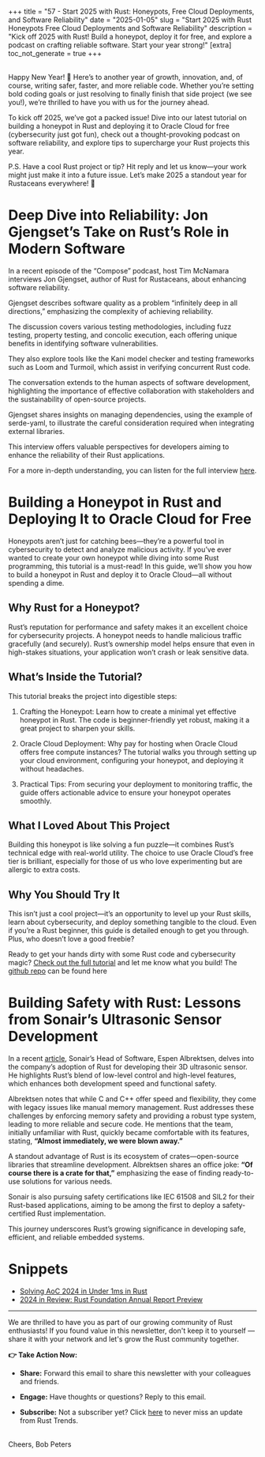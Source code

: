 
+++
title = "57 - Start 2025 with Rust: Honeypots, Free Cloud Deployments, and Software Reliability"
date = "2025-01-05"
slug =  "Start 2025 with Rust Honeypots Free Cloud Deployments and Software Reliability"
description = "Kick off 2025 with Rust! Build a honeypot, deploy it for free, and explore a podcast on crafting reliable software. Start your year strong!"
[extra]
toc_not_generate = true
+++

<br>
Happy New Year! 🥳 Here’s to another year of growth, innovation, and, of course, writing safer, faster, and more reliable code. Whether you’re setting bold coding goals or just resolving to finally finish that side project (we see you!), we’re thrilled to have you with us for the journey ahead.

To kick off 2025, we’ve got a packed issue! Dive into our latest tutorial on building a honeypot in Rust and deploying it to Oracle Cloud for free (cybersecurity just got fun), check out a thought-provoking podcast on software reliability, and explore tips to supercharge your Rust projects this year.

P.S. Have a cool Rust project or tip? Hit reply and let us know—your work might just make it into a future issue. Let’s make 2025 a standout year for Rustaceans everywhere! 🚀

# Deep Dive into Reliability: Jon Gjengset’s Take on Rust’s Role in Modern Software
In a recent episode of the “Compose” podcast, host Tim McNamara interviews Jon Gjengset, author of Rust for Rustaceans, about enhancing software reliability.

Gjengset describes software quality as a problem “infinitely deep in all directions,” emphasizing the complexity of achieving reliability.

The discussion covers various testing methodologies, including fuzz testing, property testing, and concolic execution, each offering unique benefits in identifying software vulnerabilities.

They also explore tools like the Kani model checker and testing frameworks such as Loom and Turmoil, which assist in verifying concurrent Rust code.

The conversation extends to the human aspects of software development, highlighting the importance of effective collaboration with stakeholders and the sustainability of open-source projects.

Gjengset shares insights on managing dependencies, using the example of serde-yaml, to illustrate the careful consideration required when integrating external libraries.

This interview offers valuable perspectives for developers aiming to enhance the reliability of their Rust applications.

For a more in-depth understanding, you can listen for the full interview <a href="https://timclicks.dev/podcast/reliable-software-an-interview-with-jon-gjengset" target="_blank">here</a>.

# Building a Honeypot in Rust and Deploying It to Oracle Cloud for Free
Honeypots aren’t just for catching bees—they’re a powerful tool in cybersecurity to detect and analyze malicious activity. If you’ve ever wanted to create your own honeypot while diving into some Rust programming, this tutorial is a must-read! In this guide, we’ll show you how to build a honeypot in Rust and deploy it to Oracle Cloud—all without spending a dime.

## Why Rust for a Honeypot?

Rust’s reputation for performance and safety makes it an excellent choice for cybersecurity projects. A honeypot needs to handle malicious traffic gracefully (and securely). Rust’s ownership model helps ensure that even in high-stakes situations, your application won’t crash or leak sensitive data.

## What’s Inside the Tutorial?

This tutorial breaks the project into digestible steps:

 1. Crafting the Honeypot: Learn how to create a minimal yet effective honeypot in Rust. The code is beginner-friendly yet robust, making it a great project to sharpen your skills.

 2. Oracle Cloud Deployment: Why pay for hosting when Oracle Cloud offers free compute instances? The tutorial walks you through setting up your cloud environment, configuring your honeypot, and deploying it without headaches.

 3. Practical Tips: From securing your deployment to monitoring traffic, the guide offers actionable advice to ensure your honeypot operates smoothly.

## What I Loved About This Project

Building this honeypot is like solving a fun puzzle—it combines Rust’s technical edge with real-world utility. The choice to use Oracle Cloud’s free tier is brilliant, especially for those of us who love experimenting but are allergic to extra costs.

## Why You Should Try It

This isn’t just a cool project—it’s an opportunity to level up your Rust skills, learn about cybersecurity, and deploy something tangible to the cloud. Even if you’re a Rust beginner, this guide is detailed enough to get you through. Plus, who doesn’t love a good freebie?

Ready to get your hands dirty with some Rust code and cybersecurity magic? <a href="https://rust-trends.com/posts/building-a-honeypot-in-rust-and-deploy-it-to-oracle-for-free/" target="_blank">Check out the full tutorial</a> and let me know what you build! The <a href="https://github.com/Rust-Trends/honeypot" target="_blank">github repo</a> can be found here

# Building Safety with Rust: Lessons from Sonair’s Ultrasonic Sensor Development
In a recent <a href="https://www.sonair.com/journal/building-for-safety-with-rust" target="_blank">article</a>, Sonair’s Head of Software, Espen Albrektsen, delves into the company’s adoption of Rust for developing their 3D ultrasonic sensor. He highlights Rust’s blend of low-level control and high-level features, which enhances both development speed and functional safety.

Albrektsen notes that while C and C++ offer speed and flexibility, they come with legacy issues like manual memory management. Rust addresses these challenges by enforcing memory safety and providing a robust type system, leading to more reliable and secure code. He mentions that the team, initially unfamiliar with Rust, quickly became comfortable with its features, stating, __“Almost immediately, we were blown away.”__

A standout advantage of Rust is its ecosystem of crates—open-source libraries that streamline development. Albrektsen shares an office joke: __“Of course there is a crate for that,”__ emphasizing the ease of finding ready-to-use solutions for various needs.

Sonair is also pursuing safety certifications like IEC 61508 and SIL2 for their Rust-based applications, aiming to be among the first to deploy a safety-certified Rust implementation.

This journey underscores Rust’s growing significance in developing safe, efficient, and reliable embedded systems.

# Snippets
- <a href="https://github.com/indiv0/aoc-fastest" target="_blank">Solving AoC 2024 in Under 1ms in Rust</a>
- <a href="https://foundation.rust-lang.org/news/rust-foundation-in-review-2024-annual-report-preview/" target="_blank">2024 in Review: Rust Foundation Annual Report Preview</a>

___

We are thrilled to have you as part of our growing community of Rust enthusiasts! If you found value in this newsletter, don't keep it to yourself — share it with your network and let's grow the Rust community together.

__👉 Take Action Now:__<br>
- __Share:__ Forward this email to share this newsletter with your colleagues and friends.

- __Engage:__ Have thoughts or questions? Reply to this email.

- __Subscribe:__ Not a subscriber yet? Click <a href="/signup/">here</a> to never miss an update from Rust Trends.<br><br>

Cheers,
Bob Peters
